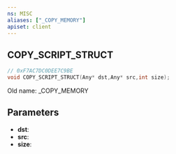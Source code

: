 ```yaml
---
ns: MISC
aliases: ["_COPY_MEMORY"]
apiset: client
---
```

## COPY_SCRIPT_STRUCT

```c
// 0xF7AC7DC0DEE7C9BE
void COPY_SCRIPT_STRUCT(Any* dst,Any* src,int size);
```

Old name: _COPY_MEMORY

## Parameters
* **dst**:
* **src**:
* **size**:



